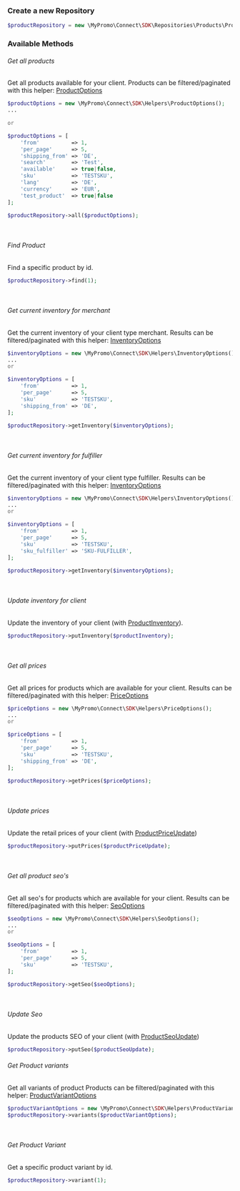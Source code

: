 ### Create a new Repository
```php
$productRepository = new \MyPromo\Connect\SDK\Repositories\Products\ProductRepository($client);
```

### Available Methods
###### Get all products
Get all products available for your client.
Products can be filtered/paginated with this helper: [ProductOptions][ProductOptions]
```php
$productOptions = new \MyPromo\Connect\SDK\Helpers\ProductOptions();
...

or

$productOptions = [
    'from'          => 1,
    'per_page'      => 5,
    'shipping_from' => 'DE',
    'search'        => 'Test',
    'available'     => true|false,
    'sku'           => 'TESTSKU',
    'lang'          => 'DE',
    'currency'      => 'EUR',
    'test_product'  => true|false
];

$productRepository->all($productOptions);
```
<br />

###### Find Product
Find a specific product by id.
```php
$productRepository->find(1);
```
<br />

###### Get current inventory for merchant
Get the current inventory of your client type merchant.
Results can be filtered/paginated with this helper: [InventoryOptions][InventoryOptions]

```php
$inventoryOptions = new \MyPromo\Connect\SDK\Helpers\InventoryOptions();
...
or

$inventoryOptions = [
    'from'          => 1,
    'per_page'      => 5,
    'sku'           => 'TESTSKU',
    'shipping_from' => 'DE',
];

$productRepository->getInventory($inventoryOptions);
```
<br />

###### Get current inventory for fulfiller
Get the current inventory of your client type fulfiller.
Results can be filtered/paginated with this helper: [InventoryOptions][InventoryOptions]
```php
$inventoryOptions = new \MyPromo\Connect\SDK\Helpers\InventoryOptions();
...
or

$inventoryOptions = [
    'from'          => 1,
    'per_page'      => 5,
    'sku'           => 'TESTSKU',
    'sku_fulfiller' => 'SKU-FULFILLER',
];

$productRepository->getInventory($inventoryOptions);
```
<br />

###### Update inventory for client
Update the inventory of your client (with [ProductInventory][ProductInventory]).
```php
$productRepository->putInventory($productInventory);
```
<br />

###### Get all prices
Get all prices for products which are available for your client.
Results can be filtered/paginated with this helper: [PriceOptions][PriceOptions]
```php
$priceOptions = new \MyPromo\Connect\SDK\Helpers\PriceOptions();
...
or

$priceOptions = [
    'from'          => 1,
    'per_page'      => 5,
    'sku'           => 'TESTSKU',
    'shipping_from' => 'DE',
];

$productRepository->getPrices($priceOptions);
```
<br />

###### Update prices
Update the retail prices of your client (with [ProductPriceUpdate][ProductPriceUpdate])

```php
$productRepository->putPrices($productPriceUpdate);
```

<br />

###### Get all product seo's
Get all seo's for products which are available for your client.
Results can be filtered/paginated with this helper: [SeoOptions]
```php
$seoOptions = new \MyPromo\Connect\SDK\Helpers\SeoOptions();
...
or

$seoOptions = [
    'from'          => 1,
    'per_page'      => 5,
    'sku'           => 'TESTSKU',
];

$productRepository->getSeo($seoOptions);
```
<br />

###### Update Seo
Update the products SEO of your client (with [ProductSeoUpdate])

```php
$productRepository->putSeo($productSeoUpdate);
```

###### Get Product variants
Get all variants of product
Products can be filtered/paginated with this helper: [ProductVariantOptions][ProductVariantOptions]
```php
$productVariantOptions = new \MyPromo\Connect\SDK\Helpers\ProductVariantOptions();
$productRepository->variants($productVariantOptions);
```
<br />

###### Get Product Variant
Get a specific product variant by id.
```php
$productRepository->variant(1);
```
<br />

[ProductOptions]: ../Helpers/ProductOptions.md
[ProductVariantOptions]: ../Helpers/ProductVariantOptions.md
[InventoryOptions]: ../Helpers/InventoryOptions.md
[PriceOptions]: ../Helpers/PriceOptions.md
[SeoOptions]: ../Helpers/SeoOptions.md
[ProductInventory]: ../Models/ProductInventory.md
[ProductPriceUpdate]: ../Models/ProductPriceUpdate.md
[ProductSeoUpdate]: ../Models/ProductSeoUpdate.md
